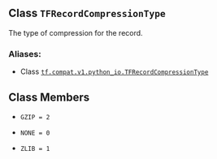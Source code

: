 

## Class  `TFRecordCompressionType` 
The type of compression for the record.



### Aliases:

- Class [ `tf.compat.v1.python_io.TFRecordCompressionType` ](/api_docs/python/tf/compat/v1/io/TFRecordCompressionType)



## Class Members

-  `GZIP = 2`  []()

-  `NONE = 0`  []()

-  `ZLIB = 1`  []()

